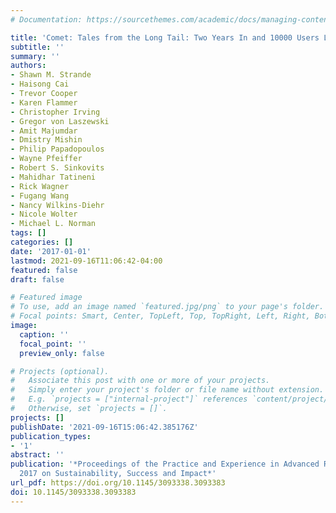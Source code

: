 ```yaml
---
# Documentation: https://sourcethemes.com/academic/docs/managing-content/

title: 'Comet: Tales from the Long Tail: Two Years In and 10000 Users Later'
subtitle: ''
summary: ''
authors:
- Shawn M. Strande
- Haisong Cai
- Trevor Cooper
- Karen Flammer
- Christopher Irving
- Gregor von Laszewski
- Amit Majumdar
- Dmistry Mishin
- Philip Papadopoulos
- Wayne Pfeiffer
- Robert S. Sinkovits
- Mahidhar Tatineni
- Rick Wagner
- Fugang Wang
- Nancy Wilkins-Diehr
- Nicole Wolter
- Michael L. Norman
tags: []
categories: []
date: '2017-01-01'
lastmod: 2021-09-16T11:06:42-04:00
featured: false
draft: false

# Featured image
# To use, add an image named `featured.jpg/png` to your page's folder.
# Focal points: Smart, Center, TopLeft, Top, TopRight, Left, Right, BottomLeft, Bottom, BottomRight.
image:
  caption: ''
  focal_point: ''
  preview_only: false

# Projects (optional).
#   Associate this post with one or more of your projects.
#   Simply enter your project's folder or file name without extension.
#   E.g. `projects = ["internal-project"]` references `content/project/deep-learning/index.md`.
#   Otherwise, set `projects = []`.
projects: []
publishDate: '2021-09-16T15:06:42.385176Z'
publication_types:
- '1'
abstract: ''
publication: '*Proceedings of the Practice and Experience in Advanced Research Computing
  2017 on Sustainability, Success and Impact*'
url_pdf: https://doi.org/10.1145/3093338.3093383
doi: 10.1145/3093338.3093383
---
```


